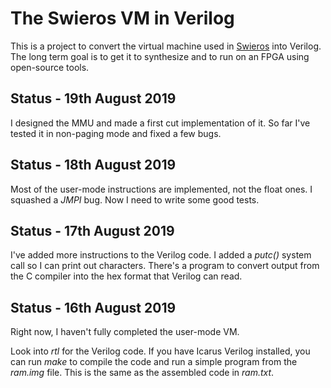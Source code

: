 # The Swieros VM in Verilog


This is a project to convert the virtual machine used in
[Swieros](https://github.com/rswier/swieros) into Verilog. The long term
goal is to get it to synthesize and to run on an FPGA using open-source tools.

## Status - 19th August 2019

I designed the MMU and made a first cut implementation of it.
So far I've tested it in non-paging mode and fixed a few bugs.

## Status - 18th August 2019

Most of the user-mode instructions are implemented, not the float ones.
I squashed a *JMPI* bug. Now I need to write some good tests.

## Status - 17th August 2019

I've added more instructions to the Verilog code. I added a *putc()*
system call so I can print out characters. There's a program to
convert output from the C compiler into the hex format that Verilog
can read.

## Status - 16th August 2019

Right now, I haven't fully completed the user-mode VM.

Look into *rtl* for the Verilog code. If you have Icarus Verilog
installed, you can run *make* to compile the code and run a simple
program from the *ram.img* file. This is the same as the assembled code
in *ram.txt*.
